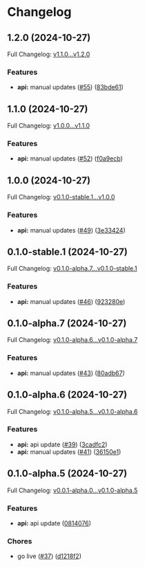 # Changelog

## 1.2.0 (2024-10-27)

Full Changelog: [v1.1.0...v1.2.0](https://github.com/MpesaFlow/mpesaflow-node/compare/v1.1.0...v1.2.0)

### Features

* **api:** manual updates ([#55](https://github.com/MpesaFlow/mpesaflow-node/issues/55)) ([83bde61](https://github.com/MpesaFlow/mpesaflow-node/commit/83bde61374a0de12b8870599fe34065f90afe70b))

## 1.1.0 (2024-10-27)

Full Changelog: [v1.0.0...v1.1.0](https://github.com/MpesaFlow/mpesaflow-node/compare/v1.0.0...v1.1.0)

### Features

* **api:** manual updates ([#52](https://github.com/MpesaFlow/mpesaflow-node/issues/52)) ([f0a9ecb](https://github.com/MpesaFlow/mpesaflow-node/commit/f0a9ecb63d0f1e83abc072ac98af87ddea82fa98))

## 1.0.0 (2024-10-27)

Full Changelog: [v0.1.0-stable.1...v1.0.0](https://github.com/MpesaFlow/mpesaflow-node/compare/v0.1.0-stable.1...v1.0.0)

### Features

* **api:** manual updates ([#49](https://github.com/MpesaFlow/mpesaflow-node/issues/49)) ([3e33424](https://github.com/MpesaFlow/mpesaflow-node/commit/3e334243dfb711db367bb2c94edb0837c1097d47))

## 0.1.0-stable.1 (2024-10-27)

Full Changelog: [v0.1.0-alpha.7...v0.1.0-stable.1](https://github.com/MpesaFlow/mpesaflow-node/compare/v0.1.0-alpha.7...v0.1.0-stable.1)

### Features

* **api:** manual updates ([#46](https://github.com/MpesaFlow/mpesaflow-node/issues/46)) ([923280e](https://github.com/MpesaFlow/mpesaflow-node/commit/923280ea23cae804bc7580296aec43e468a3f964))

## 0.1.0-alpha.7 (2024-10-27)

Full Changelog: [v0.1.0-alpha.6...v0.1.0-alpha.7](https://github.com/MpesaFlow/mpesaflow-node/compare/v0.1.0-alpha.6...v0.1.0-alpha.7)

### Features

* **api:** manual updates ([#43](https://github.com/MpesaFlow/mpesaflow-node/issues/43)) ([80adb67](https://github.com/MpesaFlow/mpesaflow-node/commit/80adb677158538930ba30cc8a74cf69355a855ab))

## 0.1.0-alpha.6 (2024-10-27)

Full Changelog: [v0.1.0-alpha.5...v0.1.0-alpha.6](https://github.com/MpesaFlow/mpesaflow-node/compare/v0.1.0-alpha.5...v0.1.0-alpha.6)

### Features

* **api:** api update ([#39](https://github.com/MpesaFlow/mpesaflow-node/issues/39)) ([3cadfc2](https://github.com/MpesaFlow/mpesaflow-node/commit/3cadfc25d4e136db01af7d7434664d679cdc66b2))
* **api:** manual updates ([#41](https://github.com/MpesaFlow/mpesaflow-node/issues/41)) ([36150e1](https://github.com/MpesaFlow/mpesaflow-node/commit/36150e1a44d790f217c36d49ed1de41c06f306d9))

## 0.1.0-alpha.5 (2024-10-27)

Full Changelog: [v0.0.1-alpha.0...v0.1.0-alpha.5](https://github.com/MpesaFlow/mpesaflow-node/compare/v0.0.1-alpha.0...v0.1.0-alpha.5)

### Features

* **api:** api update ([0814076](https://github.com/MpesaFlow/mpesaflow-node/commit/0814076ed51f1731c9b1fe2bdc0751d0f312cba7))


### Chores

* go live ([#37](https://github.com/MpesaFlow/mpesaflow-node/issues/37)) ([d1218f2](https://github.com/MpesaFlow/mpesaflow-node/commit/d1218f2370942344a27f6a1fdc620f2f5222de85))
